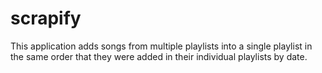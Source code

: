 # scrapify
This application adds songs from multiple playlists into a single playlist in the same order that they were added in their individual playlists by date.
